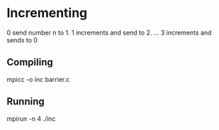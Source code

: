 # Incrementing
0 send number n to 1.
1 increments and send to 2.
...
3 increments and sends to 0 

## Compiling
mpicc -o inc barrier.c
## Running
mpirun -n 4 ./inc
